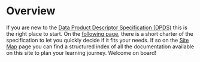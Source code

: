 # Overview

If you are new to the [Data Product Descriptor Specification (DPDS)](../specifications/dpds/README.md) this is the right place to start. On the [following page](./charter.md), there is a short charter of the specification to let you quickly decide if it fits your needs. If so on the [Site Map](./sitemap.md) page you can find a structured index of all the documentation available on this site to plan your learning journey. Welcome on board!
